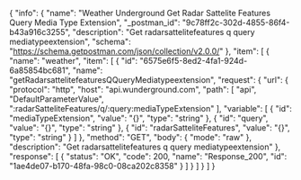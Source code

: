 {
  "info": {
    "name": "Weather Underground Get Radar Sattelite Features Query Media Type Extension",
    "_postman_id": "9c78ff2c-302d-4855-86f4-b43a916c3255",
    "description": "Get radarsattelitefeatures q query mediatypeextension",
    "schema": "https://schema.getpostman.com/json/collection/v2.0.0/"
  },
  "item": [
    {
      "name": "weather",
      "item": [
        {
          "id": "6575e6f5-8ed2-4fa1-924d-6a85854bc681",
          "name": "getRadarsattelitefeaturesQQueryMediatypeextension",
          "request": {
            "url": {
              "protocol": "http",
              "host": "api.wunderground.com",
              "path": [
                "api",
                "DefaultParameterValue",
                ":radarSatteliteFeatures/q/:query:mediaTypeExtension"
              ],
              "variable": [
                {
                  "id": "mediaTypeExtension",
                  "value": "{}",
                  "type": "string"
                },
                {
                  "id": "query",
                  "value": "{}",
                  "type": "string"
                },
                {
                  "id": "radarSatteliteFeatures",
                  "value": "{}",
                  "type": "string"
                }
              ]
            },
            "method": "GET",
            "body": {
              "mode": "raw"
            },
            "description": "Get radarsattelitefeatures q query mediatypeextension"
          },
          "response": [
            {
              "status": "OK",
              "code": 200,
              "name": "Response_200",
              "id": "1ae4de07-b170-48fa-98c0-08ca202c8358"
            }
          ]
        }
      ]
    }
  ]
}